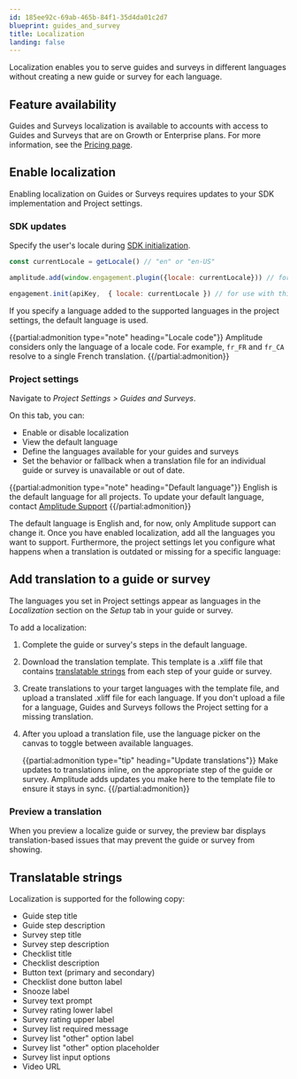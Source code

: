 ```yaml
---
id: 185ee92c-69ab-465b-84f1-35d4da01c2d7
blueprint: guides_and_survey
title: Localization
landing: false
---
```


Localization enables you to serve guides and surveys in different languages without creating a new guide or survey for each language.

## Feature availability

Guides and Surveys localization is available to accounts with access to Guides and Surveys that are on Growth or Enterprise plans. For more information, see the [Pricing page](https://amplitude.com/pricing).

## Enable localization

Enabling localization on Guides or Surveys requires updates to your SDK implementation and Project settings.

### SDK updates

Specify the user's locale during [SDK initialization](/docs/guides-and-surveys/sdk).

```js
const currentLocale = getLocale() // "en" or "en-US"

amplitude.add(window.engagement.plugin({locale: currentLocale})) // for use with the Amplitude SDK

engagement.init(apiKey,  { locale: currentLocale }) // for use with third-party Analytics SDKs
```

If you specify a language added to the supported languages in the project settings, the default language is used.

{{partial:admonition type="note" heading="Locale code"}}
Amplitude considers only the language of a locale code. For example, `fr_FR` and `fr_CA` resolve to a single French translation.
{{/partial:admonition}}

### Project settings

Navigate to *Project Settings > Guides and Surveys*.

On this tab, you can:

- Enable or disable localization
- View the default language
- Define the languages available for your guides and surveys
- Set the behavior or fallback when a translation file for an individual guide or survey is unavailable or out of date.

{{partial:admonition type="note" heading="Default language"}}
English is the default language for all projects. To update your default language, contact [Amplitude Support](https://gethelp.amplitude.com)
{{/partial:admonition}}

The default language is English and, for now, only Amplitude support can change it. Once you have enabled localization, add all the languages you want to support. Furthermore, the project settings let you configure what happens when a translation is outdated or missing for a specific language:

## Add translation to a guide or survey

The languages you set in Project settings appear as languages in the *Localization* section on the *Setup* tab in your guide or survey.

To add a localization:

1. Complete the guide or survey's steps in the default language.
2. Download the translation template. This template is a .xliff file that contains [translatable strings](#translatable-strings) from each step of your guide or survey.
3. Create translations to your target languages with the template file, and upload a translated .xliff file for each language. If you don't upload a file for a language, Guides and Surveys follows the Project setting for a missing translation.
4. After you upload a translation file, use the language picker on the canvas to toggle between available languages.

    {{partial:admonition type="tip" heading="Update translations"}}
    Make updates to translations inline, on the appropriate step of the guide or survey. Amplitude adds updates you make here to the template file to ensure it stays in sync.
    {{/partial:admonition}}

### Preview a translation

When you preview a localize guide or survey, the preview bar displays translation-based issues that may prevent the guide or survey from showing.


## Translatable strings

Localization is supported for the following copy:

* Guide step title
* Guide step description
* Survey step title
* Survey step description
* Checklist title
* Checklist description
* Button text (primary and secondary)
* Checklist done button label
* Snooze label
* Survey text prompt
* Survey rating lower label
* Survey rating upper label
* Survey list required message
* Survey list "other" option label
* Survey list "other" option placeholder
* Survey list input options
* Video URL

